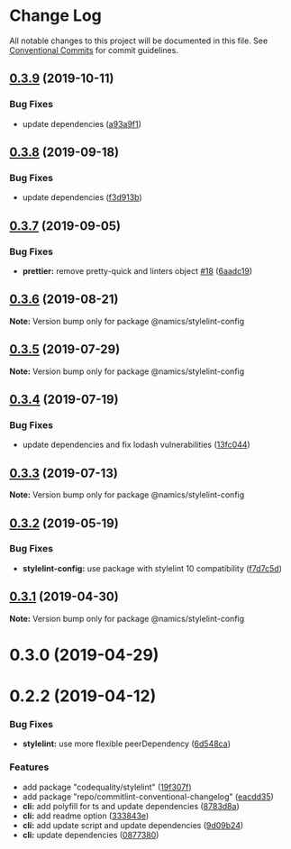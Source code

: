 # Change Log

All notable changes to this project will be documented in this file.
See [Conventional Commits](https://conventionalcommits.org) for commit guidelines.

## [0.3.9](https://github.com/namics/frontend-defaults/compare/@namics/stylelint-config@0.3.8...@namics/stylelint-config@0.3.9) (2019-10-11)


### Bug Fixes

* update dependencies ([a93a9f1](https://github.com/namics/frontend-defaults/commit/a93a9f15adf85b7c949bc47040a67e190eedd77e))





## [0.3.8](https://github.com/namics/frontend-defaults/compare/@namics/stylelint-config@0.3.7...@namics/stylelint-config@0.3.8) (2019-09-18)


### Bug Fixes

* update dependencies ([f3d913b](https://github.com/namics/frontend-defaults/commit/f3d913b))





## [0.3.7](https://github.com/namics/frontend-defaults/compare/@namics/stylelint-config@0.3.6...@namics/stylelint-config@0.3.7) (2019-09-05)


### Bug Fixes

* **prettier:** remove pretty-quick and linters object [#18](https://github.com/namics/frontend-defaults/issues/18) ([6aadc19](https://github.com/namics/frontend-defaults/commit/6aadc19))





## [0.3.6](https://github.com/namics/frontend-defaults/compare/@namics/stylelint-config@0.3.5...@namics/stylelint-config@0.3.6) (2019-08-21)

**Note:** Version bump only for package @namics/stylelint-config





## [0.3.5](https://github.com/namics/frontend-defaults/compare/@namics/stylelint-config@0.3.4...@namics/stylelint-config@0.3.5) (2019-07-29)

**Note:** Version bump only for package @namics/stylelint-config





## [0.3.4](https://github.com/namics/frontend-defaults/compare/@namics/stylelint-config@0.3.3...@namics/stylelint-config@0.3.4) (2019-07-19)


### Bug Fixes

* update dependencies and fix lodash vulnerabilities ([13fc044](https://github.com/namics/frontend-defaults/commit/13fc044))





## [0.3.3](https://github.com/namics/frontend-defaults/compare/@namics/stylelint-config@0.3.2...@namics/stylelint-config@0.3.3) (2019-07-13)

**Note:** Version bump only for package @namics/stylelint-config





## [0.3.2](https://github.com/namics/frontend-defaults/compare/@namics/stylelint-config@0.3.1...@namics/stylelint-config@0.3.2) (2019-05-19)


### Bug Fixes

* **stylelint-config:** use package with stylelint 10 compatibility ([f7d7c5d](https://github.com/namics/frontend-defaults/commit/f7d7c5d))





## [0.3.1](https://github.com/namics/frontend-defaults/compare/@namics/stylelint-config@0.3.0...@namics/stylelint-config@0.3.1) (2019-04-30)

**Note:** Version bump only for package @namics/stylelint-config





# 0.3.0 (2019-04-29)

# 0.2.2 (2019-04-12)


### Bug Fixes

* **stylelint:** use more flexible peerDependency ([6d548ca](https://github.com/namics/frontend-defaults/commit/6d548ca))


### Features

* add package "codequality/stylelint" ([19f307f](https://github.com/namics/frontend-defaults/commit/19f307f))
* add package "repo/commitlint-conventional-changelog" ([eacdd35](https://github.com/namics/frontend-defaults/commit/eacdd35))
* **cli:** add polyfill for ts and update dependencies ([8783d8a](https://github.com/namics/frontend-defaults/commit/8783d8a))
* **cli:** add readme option ([333843e](https://github.com/namics/frontend-defaults/commit/333843e))
* **cli:** add update script and update dependencies ([9d09b24](https://github.com/namics/frontend-defaults/commit/9d09b24))
* **cli:** update dependencies ([0877380](https://github.com/namics/frontend-defaults/commit/0877380))
